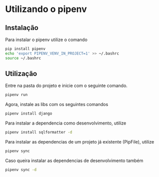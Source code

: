 # Utilizando o pipenv

## Instalação

Para instalar o pipenv utilize o comando

```bash
pip install pipenv
echo 'export PIPENV_VENV_IN_PROJECT=1' >> ~/.bashrc
source ~/.bashrc
```

## Utilização

Entre na pasta do projeto e inicie com o seguinte comando.

```bash
pipenv run
```

Agora, instale as libs com os seguintes comandos

```bash
pipenv install django
```

Para instalar a dependencia como desenvolvimento, utilize

```bash
pipenv install sqlformatter -d
```

Para instalar as dependencias de um projeto já existente (PipFile), utilize

```bash
pipenv sync
```

Caso queira instalar as dependencias de desenvolvimento também

```bash
pipenv sync -d
```
